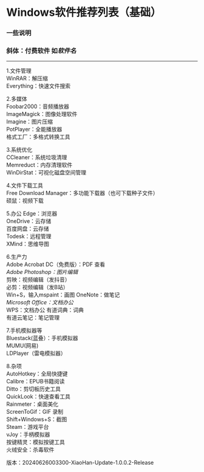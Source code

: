 Windows软件推荐列表（基础）
===
### 一些说明
### 斜体：付费软件 如*软件名*
---
1.文件管理  
WinRAR：解压缩  
Everything：快速文件搜索  

2.多媒体  
Foobar2000：音频播放器   
ImageMagick：图像处理软件  
Imagine：图片压缩  
PotPlayer：全能播放器  
格式工厂：多格式转换工具  

3.系统优化  
CCleaner：系统垃圾清理  
Memreduct：内存清理软件  
WinDirStat：可视化磁盘空间管理  

4.文件下载工具  
Free Download Manager：多功能下载器（也可下载种子文件）  
硕鼠：视频下载  

5.办公 
Edge：浏览器  
OneDrive：云存储  
百度网盘：云存储  
Todesk：远程管理  
XMind：思维导图  

6.生产力  
Adobe Acrobat DC（免费版）：PDF 查看  
*Adobe Photoshop：图片编辑*  
剪映：视频编辑（发抖音）  
必剪：视频编辑（发B站）  
Win+S，输入mspaint：画图 
OneNote：做笔记  
*Microsoft Office：文档办公*  
WPS：文档办公
有道词典：词典  
有道云笔记：笔记管理  

7.手机模拟器等  
Bluestack(蓝叠）：手机模拟器  
MUMU(网易)  
LDPlayer（雷电模拟器）  

8.杂项   
AutoHotkey：全局快捷键   
Calibre：EPUB书籍阅读  
Ditto：剪切板历史工具  
QuickLook：快速查看工具  
Rainmeter：桌面美化  
ScreenToGif：GIF 录制  
Shift+Windows+S：截图  
Steam：游戏平台  
vJoy：手柄模拟器  
按键精灵：模拟按键工具  
火绒安全：杀毒软件 

版本：20240626003300-XiaoHan-Update-1.0.0.2-Release
